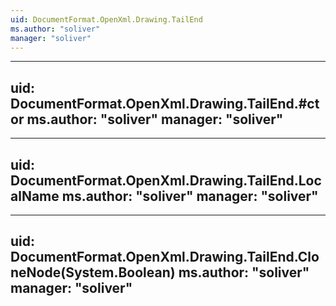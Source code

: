 ```yaml
---
uid: DocumentFormat.OpenXml.Drawing.TailEnd
ms.author: "soliver"
manager: "soliver"
---
```


---
uid: DocumentFormat.OpenXml.Drawing.TailEnd.#ctor
ms.author: "soliver"
manager: "soliver"
---

---
uid: DocumentFormat.OpenXml.Drawing.TailEnd.LocalName
ms.author: "soliver"
manager: "soliver"
---

---
uid: DocumentFormat.OpenXml.Drawing.TailEnd.CloneNode(System.Boolean)
ms.author: "soliver"
manager: "soliver"
---
